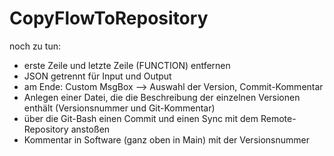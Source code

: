 # CopyFlowToRepository

noch zu tun:
- erste Zeile und letzte Zeile (FUNCTION) entfernen
- JSON getrennt für Input und Output
- am Ende: Custom MsgBox --> Auswahl der Version, Commit-Kommentar
- Anlegen einer Datei, die die Beschreibung der einzelnen Versionen enthält (Versionsnummer und Git-Kommentar)
- über die Git-Bash einen Commit und einen Sync mit dem Remote-Repository anstoßen
- Kommentar in Software (ganz oben in Main) mit der Versionsnummer
